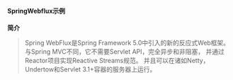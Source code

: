 #### SpringWebflux示例


**简介**

 > Spring WebFlux是Spring Framework 5.0中引入的新的反应式Web框架。
 与Spring MVC不同，它不需要Servlet API，完全异步和非阻塞，
 并通过Reactor项目实现Reactive Streams规范。
 并且可以在诸如Netty，Undertow和Servlet 3.1+容器的服务器上运行。
 
